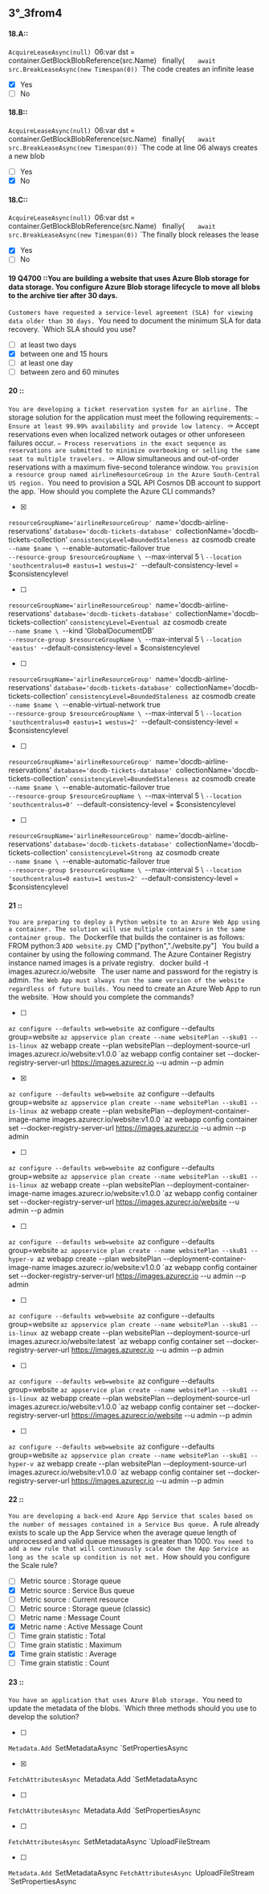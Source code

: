 
##   3°_3from4

#### 18.A::
`AcquireLeaseAsync(null)
`06:var dst = container.GetBlockBlobReference(src.Name)
`
`finally{
`    await src.BreakLeaseAsync(new Timespan(0))
`
`The code creates an infinite lease

- [x] Yes
- [ ] No
#### 18.B::
`AcquireLeaseAsync(null)
`06:var dst = container.GetBlockBlobReference(src.Name)
`
`finally{
`    await src.BreakLeaseAsync(new Timespan(0))
`
`The code at line 06 always creates a new blob

- [ ] Yes
- [x] No

#### 18.C::
`AcquireLeaseAsync(null)
`06:var dst = container.GetBlockBlobReference(src.Name)
`
`finally{
`    await src.BreakLeaseAsync(new Timespan(0))
`
`The finally block releases the lease

- [x] Yes
- [ ] No

#### 19  Q4700 ::You are building a website that uses Azure Blob storage for data storage. You configure Azure Blob storage lifecycle to move all blobs to the archive tier after 30 days.
`Customers have requested a service-level agreement (SLA) for viewing data older than 30 days.
`You need to document the minimum SLA for data recovery.
`Which SLA should you use?


- [ ] at least two days
- [x] between one and 15 hours
- [ ] at least one day
- [ ] between zero and 60 minutes

#### 20  ::
`You are developing a ticket reservation system for an airline.
`The storage solution for the application must meet the following requirements:
`✑ Ensure at least 99.99% availability and provide low latency.
`✑ Accept reservations even when localized network outages or other unforeseen failures occur.
`✑ Process reservations in the exact sequence as reservations are submitted to minimize overbooking or selling the same seat to multiple travelers.
`✑ Allow simultaneous and out-of-order reservations with a maximum five-second tolerance window.
`You provision a resource group named airlineResourceGroup in the Azure South-Central US region.
`You need to provision a SQL API Cosmos DB account to support the app.
`How should you complete the Azure CLI commands?

- [x]
`resourceGroupName='airlineResourceGroup'
`name='docdb-airline-reservations'
`database='docdb-tickets-database'
`collectionName='docdb-tickets-collection'
`consistencyLevel=BoundedStaleness
`az cosmodb create \
`--name $name \
`--enable-automatic-failover true \
`--resource-group $resourceGroupName \
`--max-interval 5 \ 
`--location 'southcentralus=0 eastus=1 westus=2'
`--default-consistency-level = $consistencylevel


- [ ]
`resourceGroupName='airlineResourceGroup'
`name='docdb-airline-reservations'
`database='docdb-tickets-database'
`collectionName='docdb-tickets-collection'
`consistencyLevel=Eventual
`az cosmodb create \
`--name $name \
`--kind 'GlobalDocumentDB' \
`--resource-group $resourceGroupName \
`--max-interval 5 \ 
`--location 'eastus'
`--default-consistency-level = $consistencylevel



- [ ]
`resourceGroupName='airlineResourceGroup'
`name='docdb-airline-reservations'
`database='docdb-tickets-database'
`collectionName='docdb-tickets-collection'
`consistencyLevel=BoundedStaleness
`az cosmodb create \
`--name $name \
`--enable-virtual-network true \
`--resource-group $resourceGroupName \
`--max-interval 5 \ 
`--location 'southcentralus=0 eastus=1 westus=2'
`--default-consistency-level = $consistencylevel

- [ ]
`resourceGroupName='airlineResourceGroup'
`name='docdb-airline-reservations'
`database='docdb-tickets-database'
`collectionName='docdb-tickets-collection'
`consistencyLevel=BoundedStaleness
`az cosmodb create \
`--name $name \
`--enable-automatic-failover true \
`--resource-group $resourceGroupName \
`--max-interval 5 \ 
`--location 'southcentralus=0'
`--default-consistency-level = $consistencylevel
 
- [ ]
`resourceGroupName='airlineResourceGroup'
`name='docdb-airline-reservations'
`database='docdb-tickets-database'
`collectionName='docdb-tickets-collection'
`consistencyLevel=Strong
`az cosmodb create \
`--name $name \
`--enable-automatic-failover true \
`--resource-group $resourceGroupName \
`--max-interval 5 \ 
`--location 'southcentralus=0 eastus=1 westus=2'
`--default-consistency-level = $consistencylevel



#### 21  ::
`You are preparing to deploy a Python website to an Azure Web App using a container. The solution will use multiple containers in the same container group. The
`Dockerfile that builds the container is as follows:
`
`FROM python:3
`ADD website.py
`CMD ["python","./website.py"]
`
`You build a container by using the following command. The Azure Container Registry instance named images is a private registry.
`
`docker build -t images.azurecr.io/website
`
`The user name and password for the registry is admin.
`The Web App must always run the same version of the website regardless of future builds.
`You need to create an Azure Web App to run the website.
`How should you complete the commands?

- [ ]
`az configure --defaults web=website
`az configure --defaults group=website
`az appservice plan create --name websitePlan --skuB1 --is-linux
`az webapp create --plan websitePlan --deployment-source-url images.azurecr.io/website:v1.0.0
`az webapp config container set --docker-registry-server-url https://images.azurecr.io --u admin --p admin


- [x]
`az configure --defaults web=website
`az configure --defaults group=website
`az appservice plan create --name websitePlan --skuB1 --is-linux
`az webapp create --plan websitePlan --deployment-container-image-name images.azurecr.io/website:v1.0.0
`az webapp config container set --docker-registry-server-url https://images.azurecr.io --u admin --p admin


- [ ]
`az configure --defaults web=website
`az configure --defaults group=website
`az appservice plan create --name websitePlan --skuB1 --is-linux
`az webapp create --plan websitePlan --deployment-container-image-name images.azurecr.io/website:v1.0.0
`az webapp config container set --docker-registry-server-url https://images.azurecr.io/website --u admin --p admin


- [ ]
`az configure --defaults web=website
`az configure --defaults group=website
`az appservice plan create --name websitePlan --skuB1 --hyper-v
`az webapp create --plan websitePlan --deployment-container-image-name images.azurecr.io/website:v1.0.0
`az webapp config container set --docker-registry-server-url https://images.azurecr.io --u admin --p admin

- [ ]
`az configure --defaults web=website
`az configure --defaults group=website
`az appservice plan create --name websitePlan --skuB1 --is-linux
`az webapp create --plan websitePlan --deployment-source-url images.azurecr.io/website:latest
`az webapp config container set --docker-registry-server-url https://images.azurecr.io --u admin --p admin


- [ ]
`az configure --defaults web=website
`az configure --defaults group=website
`az appservice plan create --name websitePlan --skuB1 --is-linux
`az webapp create --plan websitePlan --deployment-source-url images.azurecr.io/website:v1.0.0
`az webapp config container set --docker-registry-server-url https://images.azurecr.io/website --u admin --p admin

- [ ]
`az configure --defaults web=website
`az configure --defaults group=website
`az appservice plan create --name websitePlan --skuB1 --hyper-v
`az webapp create --plan websitePlan --deployment-source-url images.azurecr.io/website:v1.0.0
`az webapp config container set --docker-registry-server-url https://images.azurecr.io --u admin --p admin

#### 22  ::
`You are developing a back-end Azure App Service that scales based on the number of messages contained in a Service Bus queue.
`A rule already exists to scale up the App Service when the average queue length of unprocessed and valid queue messages is greater than 1000.
`You need to add a new rule that will continuously scale down the App Service as long as the scale up condition is not met.
`How should you configure the Scale rule?

- [ ] Metric source : Storage queue
- [x] Metric source : Service Bus queue
- [ ] Metric source : Current resource
- [ ] Metric source : Storage queue (classic)
- [ ] Metric name : Message Count
- [x] Metric name : Active Message Count
- [ ] Time grain statistic : Total
- [ ] Time grain statistic : Maximum
- [x] Time grain statistic : Average
- [ ] Time grain statistic : Count

#### 23  ::
`You have an application that uses Azure Blob storage.
`You need to update the metadata of the blobs.
`Which three methods should you use to develop the solution?

- [ ]
`Metadata.Add
`SetMetadataAsync
`SetPropertiesAsync

- [x]
`FetchAttributesAsync
`Metadata.Add
`SetMetadataAsync

- [ ]
`FetchAttributesAsync
`Metadata.Add
`SetPropertiesAsync

- [ ]
`FetchAttributesAsync
`SetMetadataAsync
`UploadFileStream


- [ ]
`Metadata.Add
`SetMetadataAsync
`FetchAttributesAsync
`UploadFileStream
`SetPropertiesAsync


